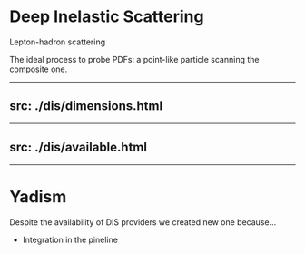 # Deep Inelastic Scattering

Lepton-hadron scattering

<div m="y-10" class="flex justify-center">
  <bkg-img src="theory/dis-diagram.svg" p="6" w="xs"/>
</div>

The ideal process to probe PDFs: a point-like particle scanning the composite
one.

---
src: ./dis/dimensions.html
---

---
src: ./dis/available.html
---

---

# Yadism

Despite the availability of DIS providers we created new one because...

- Integration in the pineline
